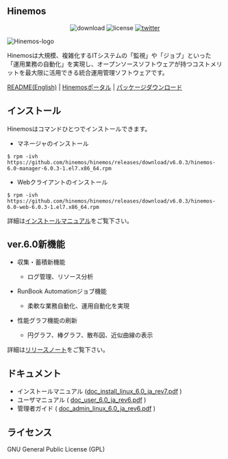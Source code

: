 ## Hinemos

<p align="center">
	<img alt="download" src="https://img.shields.io/github/downloads/hinemos/hinemos/total.svg"/>
	<img alt="license" src="https://img.shields.io/badge/license-GPL-blue.svg"/>
	<a href=https://twitter.com/Hinemos_INFO>
		<img alt="twitter" src="https://img.shields.io/twitter/follow/Hinemos_INFO.svg?style=social&label=Follow&maxAge=2592000"/>
	</a>
</p>

![Hinemos-logo](http://www.hinemos.info/files/images/HinemosLogo.png)

Hinemosは大規模、複雑化するITシステムの「監視」や「ジョブ」といった「運用業務の自動化」を実現し、オープンソースソフトウェアが持つコストメリットを最大限に活用できる統合運用管理ソフトウェアです。

[README(English)](README.md) | [Hinemosポータル](http://www.hinemos.info/) | [パッケージダウンロード](https://github.com/hinemos/hinemos/releases/tag/v6.0.3#packages)

## インストール

Hinemosはコマンドひとつでインストールできます。

- マネージャのインストール

```$ rpm -ivh https://github.com/hinemos/hinemos/releases/download/v6.0.3/hinemos-6.0-manager-6.0.3-1.el7.x86_64.rpm```

- Webクライアントのインストール

```$ rpm -ivh https://github.com/hinemos/hinemos/releases/download/v6.0.3/hinemos-6.0-web-6.0.3-1.el7.x86_64.rpm```

詳細は[インストールマニュアル](https://github.com/hinemos/hinemos/releases/download/v6.0.3/doc_install_linux_6.0_ja_rev5.pdf)をご覧下さい。

## ver.6.0新機能

- 収集・蓄積新機能
	- ログ管理、リソース分析

- RunBook Automationジョブ機能
	- 柔軟な業務自動化、運用自動化を実現

- 性能グラフ機能の刷新
	- 円グラフ、棒グラフ、散布図、近似曲線の表示

詳細は[リリースノート](https://github.com/hinemos/hinemos/releases)をご覧下さい。

## ドキュメント

- インストールマニュアル ([doc_install_linux_6.0_ja_rev7.pdf](https://github.com/hinemos/hinemos/releases/download/v6.0.3/doc_install_linux_6.0_ja_rev7.pdf) )
- ユーザマニュアル ( [doc_user_6.0_ja_rev6.pdf](https://github.com/hinemos/hinemos/releases/download/v6.0.3/doc_user_6.0_ja_rev6.pdf) )
- 管理者ガイド ( [doc_admin_linux_6.0_ja_rev6.pdf](https://github.com/hinemos/hinemos/releases/download/v6.0.3/doc_admin_linux_6.0_ja_rev6.pdf) )

## ライセンス

GNU General Public License (GPL)
